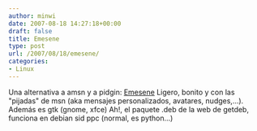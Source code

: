 ```yaml
---
author: minwi
date: 2007-08-18 14:27:18+00:00
draft: false
title: Emesene
type: post
url: /2007/08/18/emesene/
categories:
- Linux
---
```


Una alternativa a amsn y a pidgin: [Emesene](http://www.emesene.org/trac/wiki)
Ligero, bonito y con las "pijadas" de msn (aka mensajes personalizados, avatares, nudges,...). Además es gtk (gnome, xfce)
Ah!, el paquete .deb de la web de getdeb, funciona en debian sid ppc (normal, es python...)
